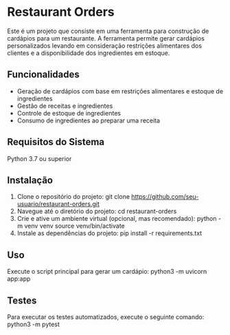 # Restaurant Orders
Este é um projeto que consiste em uma ferramenta para construção de cardápios para um restaurante. A ferramenta permite gerar cardápios personalizados levando em consideração restrições alimentares dos clientes e a disponibilidade dos ingredientes em estoque.

## Funcionalidades

* Geração de cardápios com base em restrições alimentares e estoque de ingredientes
* Gestão de receitas e ingredientes
* Controle de estoque de ingredientes
* Consumo de ingredientes ao preparar uma receita
  
## Requisitos do Sistema
Python 3.7 ou superior

## Instalação
1. Clone o repositório do projeto: git clone https://github.com/seu-usuario/restaurant-orders.git
2. Navegue até o diretório do projeto: cd restaurant-orders
3. Crie e ative um ambiente virtual (opcional, mas recomendado): python -m venv venv source venv/bin/activate
4. Instale as dependências do projeto: pip install -r requirements.txt

## Uso
Execute o script principal para gerar um cardápio:
python3 -m uvicorn app:app

## Testes
Para executar os testes automatizados, execute o seguinte comando: python3 -m pytest 
